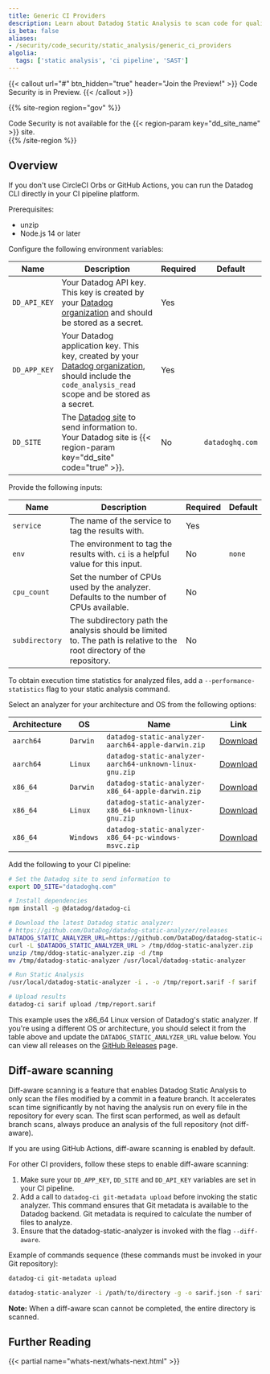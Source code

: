 ```yaml
---
title: Generic CI Providers
description: Learn about Datadog Static Analysis to scan code for quality issues and security vulnerabilities before your code reaches production.
is_beta: false
aliases:
- /security/code_security/static_analysis/generic_ci_providers
algolia:
  tags: ['static analysis', 'ci pipeline', 'SAST']
---
```


{{< callout url="#" btn_hidden="true" header="Join the Preview!" >}}
Code Security is in Preview.
{{< /callout >}}

{{% site-region region="gov" %}}
<div class="alert alert-danger">
    Code Security is not available for the {{< region-param key="dd_site_name" >}} site.
</div>
{{% /site-region %}}

## Overview

If you don't use CircleCI Orbs or GitHub Actions, you can run the Datadog CLI directly in your CI pipeline platform.

Prerequisites:

- unzip
- Node.js 14 or later

Configure the following environment variables:

| Name         | Description                                                                                                                | Required | Default         |
|--------------|----------------------------------------------------------------------------------------------------------------------------|----------|-----------------|
| `DD_API_KEY` | Your Datadog API key. This key is created by your [Datadog organization][1] and should be stored as a secret.            | Yes      |                 |
| `DD_APP_KEY` | Your Datadog application key. This key, created by your [Datadog organization][2], should include the `code_analysis_read` scope and be stored as a secret.  | Yes      |                 |
| `DD_SITE`    | The [Datadog site][3] to send information to. Your Datadog site is {{< region-param key="dd_site" code="true" >}}.       | No       | `datadoghq.com` |

Provide the following inputs:

| Name           | Description                                                                                                                | Required | Default         |
|----------------|----------------------------------------------------------------------------------------------------------------------------|----------|-----------------|
| `service`      | The name of the service to tag the results with.                                                                           | Yes      |                 |
| `env`          | The environment to tag the results with. `ci` is a helpful value for this input.                                           | No       | `none`          |
| `cpu_count`    | Set the number of CPUs used by the analyzer. Defaults to the number of CPUs available.                                     | No       |                 |
| `subdirectory` | The subdirectory path the analysis should be limited to. The path is relative to the root directory of the repository.                  | No       |                 |

To obtain execution time statistics for analyzed files, add a `--performance-statistics` flag to your static analysis command.

Select an analyzer for your architecture and OS from the following options:

| Architecture | OS        | Name                                                    | Link                                                                                                                                          |
|--------------|-----------|---------------------------------------------------------| ----------------------------------------------------------------------------------------------------------------------------------------------|
| `aarch64`    | `Darwin`  | `datadog-static-analyzer-aarch64-apple-darwin.zip`      | [Download](https://github.com/DataDog/datadog-static-analyzer/releases/latest/download/datadog-static-analyzer-aarch64-apple-darwin.zip)      |
| `aarch64`    | `Linux`   | `datadog-static-analyzer-aarch64-unknown-linux-gnu.zip` | [Download](https://github.com/DataDog/datadog-static-analyzer/releases/latest/download/datadog-static-analyzer-aarch64-unknown-linux-gnu.zip) |
| `x86_64`     | `Darwin`  | `datadog-static-analyzer-x86_64-apple-darwin.zip`       | [Download](https://github.com/DataDog/datadog-static-analyzer/releases/latest/download/datadog-static-analyzer-x86_64-apple-darwin.zip)       |
| `x86_64`     | `Linux`   | `datadog-static-analyzer-x86_64-unknown-linux-gnu.zip`  | [Download](https://github.com/DataDog/datadog-static-analyzer/releases/latest/download/datadog-static-analyzer-x86_64-unknown-linux-gnu.zip)  |
| `x86_64`     | `Windows` | `datadog-static-analyzer-x86_64-pc-windows-msvc.zip`    | [Download](https://github.com/DataDog/datadog-static-analyzer/releases/latest/download/datadog-static-analyzer-x86_64-pc-windows-msvc.zip)    |

Add the following to your CI pipeline:

```bash
# Set the Datadog site to send information to
export DD_SITE="datadoghq.com"

# Install dependencies
npm install -g @datadog/datadog-ci

# Download the latest Datadog static analyzer:
# https://github.com/DataDog/datadog-static-analyzer/releases
DATADOG_STATIC_ANALYZER_URL=https://github.com/DataDog/datadog-static-analyzer/releases/latest/download/datadog-static-analyzer-x86_64-unknown-linux-gnu.zip
curl -L $DATADOG_STATIC_ANALYZER_URL > /tmp/ddog-static-analyzer.zip
unzip /tmp/ddog-static-analyzer.zip -d /tmp
mv /tmp/datadog-static-analyzer /usr/local/datadog-static-analyzer

# Run Static Analysis
/usr/local/datadog-static-analyzer -i . -o /tmp/report.sarif -f sarif

# Upload results
datadog-ci sarif upload /tmp/report.sarif
```

<div class="alert alert-info">
  This example uses the x86_64 Linux version of Datadog's static analyzer. If you're using a different OS or architecture, you should select it from the table above and update the <code>DATADOG_STATIC_ANALYZER_URL</code> value below. You can view all releases on the <a href="https://github.com/DataDog/datadog-static-analyzer/releases">GitHub Releases</a> page.
</div>

## Diff-aware scanning

Diff-aware scanning is a feature that enables Datadog Static Analysis to only scan the files modified by a commit in a feature branch. It accelerates scan time significantly by not having the analysis run on every file in the repository for every scan. The first scan performed, as well as default branch scans, always produce an analysis of the full repository (not diff-aware).

If you are using GitHub Actions, diff-aware scanning is enabled by default.

For other CI providers, follow these steps to enable diff-aware scanning:

1. Make sure your `DD_APP_KEY`, `DD_SITE` and `DD_API_KEY` variables are set in your CI pipeline.
2. Add a call to `datadog-ci git-metadata upload` before invoking the static analyzer. This command ensures that Git metadata is available to the Datadog backend. Git metadata is required to calculate the number of files to analyze.
3. Ensure that the datadog-static-analyzer is invoked with the flag `--diff-aware`.

Example of commands sequence (these commands must be invoked in your Git repository):
```bash
datadog-ci git-metadata upload

datadog-static-analyzer -i /path/to/directory -g -o sarif.json -f sarif –-diff-aware <...other-options...>
```

**Note:** When a diff-aware scan cannot be completed, the entire directory is scanned.

## Further Reading

{{< partial name="whats-next/whats-next.html" >}}

[1]: /account_management/api-app-keys/#api-keys
[2]: /account_management/api-app-keys/#application-keys
[3]: /getting_started/site/
